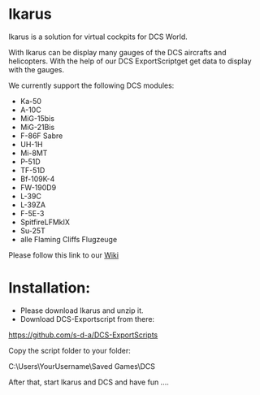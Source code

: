 # Ikarus

Ikarus is a solution for virtual cockpits for DCS World.

With Ikarus can be display many gauges of the DCS aircrafts and helicopters.
With the help of our DCS ExportScriptget get data to display with the gauges.

We currently support the following DCS modules:
- Ka-50
- A-10C
- MiG-15bis
- MiG-21Bis
- F-86F Sabre
- UH-1H
- Mi-8MT
- P-51D
- TF-51D
- Bf-109K-4
- FW-190D9
- L-39C
- L-39ZA
- F-5E-3
- SpitfireLFMkIX
- Su-25T
- alle Flaming Cliffs Flugzeuge

Please follow this link to our [Wiki](https://github.com/s-d-a/Ikarus/wiki)

# Installation:

- Please download Ikarus and unzip it.
- Download DCS-Exportscript from there:

https://github.com/s-d-a/DCS-ExportScripts

Copy the script folder to your folder:

C:\Users\YourUsername\Saved Games\DCS

After that, start Ikarus and DCS and have fun ....
